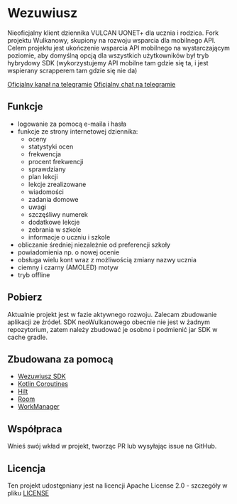 # Wezuwiusz

Nieoficjalny klient dziennika VULCAN UONET+ dla ucznia i rodzica. Fork projektu Wulkanowy,
skupiony na rozwoju wsparcia dla mobilnego API. Celem projektu jest ukończenie wsparcia API mobilnego
na wystarczającym poziomie, aby domyślną opcją dla wszystkich użytkowników był tryb hybrydowy SDK
(wykorzystujemy API mobilne tam gdzie się ta, i jest wspierany scrapperem tam gdzie się nie da)

[Oficjalny kanał na telegramie](https://t.me/dzienniczekwezuwiusz)
[Oficjalny chat na telegramie](https://t.me/wezuwiuszchat)

## Funkcje

* logowanie za pomocą e-maila i hasła
* funkcje ze strony internetowej dziennika:
    * oceny
    * statystyki ocen
    * frekwencja
    * procent frekwencji
    * sprawdziany
    * plan lekcji
    * lekcje zrealizowane
    * wiadomości
    * zadania domowe
    * uwagi
    * szczęśliwy numerek
    * dodatkowe lekcje
    * zebrania w szkole
    * informacje o uczniu i szkole
* obliczanie średniej niezależnie od preferencji szkoły
* powiadomienia np. o nowej ocenie
* obsługa wielu kont wraz z możliwością zmiany nazwy ucznia 
* ciemny i czarny (AMOLED) motyw
* tryb offline

## Pobierz

Aktualnie projekt jest w fazie aktywnego rozwoju. Zalecam zbudowanie aplikacji ze źródeł.
SDK neoWulkanowego obecnie nie jest w żadnym repozytorium, zatem należy zbudować je osobno i podmienić
jar SDK w cache gradle.

## Zbudowana za pomocą

* [Wezuwiusz SDK](https://github.com/wezuwiusz/sdk)
* [Kotlin Coroutines](https://kotlinlang.org/docs/reference/coroutines-overview.html)
* [Hilt](https://dagger.dev/hilt/)
* [Room](https://developer.android.com/topic/libraries/architecture/room)
* [WorkManager](https://developer.android.com/topic/libraries/architecture/workmanager) 

## Współpraca

Wnieś swój wkład w projekt, tworząc PR lub wysyłając issue na GitHub.

## Licencja

Ten projekt udostępniany jest na licencji Apache License 2.0 - szczegóły w pliku [LICENSE](LICENSE)
